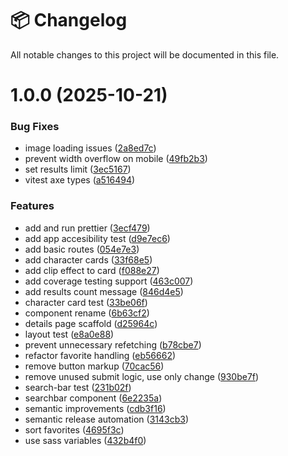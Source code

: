 # 📦 Changelog

All notable changes to this project will be documented in this file.


# 1.0.0 (2025-10-21)


### Bug Fixes

* image loading issues ([2a8ed7c](https://github.com/alfonsorc-dev/marvel-heroes/commit/2a8ed7cb34f221ba7b03f5c20ee448331203972a))
* prevent width overflow on mobile ([49fb2b3](https://github.com/alfonsorc-dev/marvel-heroes/commit/49fb2b33d1fdcd20eb42d079b5b4d4a237732bc8))
* set results limit ([3ec5167](https://github.com/alfonsorc-dev/marvel-heroes/commit/3ec516718254f43ba3084d65d1c82af43c3926be))
* vitest axe types ([a516494](https://github.com/alfonsorc-dev/marvel-heroes/commit/a5164948b5f0c8c37c271c783c47a7f4427e3ba5))


### Features

* add and run prettier ([3ecf479](https://github.com/alfonsorc-dev/marvel-heroes/commit/3ecf4790225226435709b05d6a1f3eb8d48b47cf))
* add app accesibility test ([d9e7ec6](https://github.com/alfonsorc-dev/marvel-heroes/commit/d9e7ec61e3f6757ddb0d265be1eeb519d03763d8))
* add basic routes ([054e7e3](https://github.com/alfonsorc-dev/marvel-heroes/commit/054e7e3b0e0c92fbf3481a685b8801694ed1676f))
* add character cards ([33f68e5](https://github.com/alfonsorc-dev/marvel-heroes/commit/33f68e501d3e1d9a7c1e8ca872393b9d6292fa2e))
* add clip effect to card ([f088e27](https://github.com/alfonsorc-dev/marvel-heroes/commit/f088e27b5dfc5e46d0f4e99da4c6c094a649984b))
* add coverage testing support ([463c007](https://github.com/alfonsorc-dev/marvel-heroes/commit/463c007212fe0b80d56fd97bf08570ea34f82ed7))
* add results count message ([846d4e5](https://github.com/alfonsorc-dev/marvel-heroes/commit/846d4e5948f2f2dcb09f46839f4ec02f97a4e678))
* character card test ([33be06f](https://github.com/alfonsorc-dev/marvel-heroes/commit/33be06fdc8a2c49cdda164fea37b2b7309b4df0e))
* component rename ([6b63cf2](https://github.com/alfonsorc-dev/marvel-heroes/commit/6b63cf2010ba1ede5b27d513bd4319a5dd590294))
* details page scaffold ([d25964c](https://github.com/alfonsorc-dev/marvel-heroes/commit/d25964c6ed958897b208ea79e9c5d631f02878f0))
* layout test ([e8a0e88](https://github.com/alfonsorc-dev/marvel-heroes/commit/e8a0e88838e4acdce8409fd5f9531a62ca30eb93))
* prevent unnecessary refetching ([b78cbe7](https://github.com/alfonsorc-dev/marvel-heroes/commit/b78cbe7b2050a0af3936fd4f7e964a0bde9ef613))
* refactor favorite handling ([eb56662](https://github.com/alfonsorc-dev/marvel-heroes/commit/eb5666296844b008eb87ac3ac217ba531c0d4f2b))
* remove button markup ([70cac56](https://github.com/alfonsorc-dev/marvel-heroes/commit/70cac56f0576530c6f1c2b5211658cc1ea6a3671))
* remove unused submit logic, use only change ([930be7f](https://github.com/alfonsorc-dev/marvel-heroes/commit/930be7fbd2453c023935a8530fcc7229b9b08c08))
* search-bar test ([231b02f](https://github.com/alfonsorc-dev/marvel-heroes/commit/231b02f3f7ffffde1b1129c576f0091e71000389))
* searchbar component ([6e2235a](https://github.com/alfonsorc-dev/marvel-heroes/commit/6e2235a08ed4bed1ae89669f6ab5262459c32ce3))
* semantic improvements ([cdb3f16](https://github.com/alfonsorc-dev/marvel-heroes/commit/cdb3f16b3ee26b23b2d11b283b2cdc23ddb0a2fc))
* semantic release automation ([3143cb3](https://github.com/alfonsorc-dev/marvel-heroes/commit/3143cb3d5746391b1c82c5c2167d46bec797bd63))
* sort favorites ([4695f3c](https://github.com/alfonsorc-dev/marvel-heroes/commit/4695f3c1c04d00e418361c784cab4eed38fbe4a0))
* use sass variables ([432b4f0](https://github.com/alfonsorc-dev/marvel-heroes/commit/432b4f0869ba790914b468829fc0dd90d428cd87))
